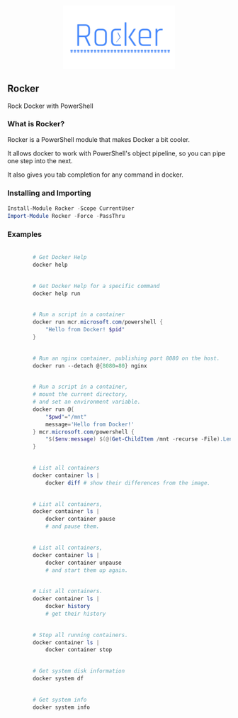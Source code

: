 <div align='center' style='overflow: visible'>
<img src='Assets/Rocker.png' style='width:50%;overflow: visible' />
</div>

## Rocker

Rock Docker with PowerShell

### What is Rocker?

Rocker is a PowerShell module that makes Docker a bit cooler.

It allows docker to work with PowerShell's object pipeline, so you can pipe one step into the next.

It also gives you tab completion for any command in docker.

### Installing and Importing

~~~PowerShell
Install-Module Rocker -Scope CurrentUser
Import-Module Rocker -Force -PassThru
~~~

### Examples

~~~PowerShell

        # Get Docker Help
        docker help

~~~

~~~PowerShell

        # Get Docker Help for a specific command
        docker help run

~~~

~~~PowerShell

        # Run a script in a container
        docker run mcr.microsoft.com/powershell {
            "Hello from Docker! $pid"
        }

~~~

~~~PowerShell

        # Run an nginx container, publishing port 8080 on the host.
        docker run --detach @{8080=80} nginx

~~~

~~~PowerShell

        # Run a script in a container, 
        # mount the current directory,
        # and set an environment variable.
        docker run @{
            "$pwd"="/mnt"
            message='Hello from Docker!'
        } mcr.microsoft.com/powershell {
            "$($env:message) $(@(Get-ChildItem /mnt -recurse -File).Length) files mounted."
        }

~~~

~~~PowerShell

        # List all containers
        docker container ls |
            docker diff # show their differences from the image.

~~~

~~~PowerShell

        # List all containers,
        docker container ls |            
            docker container pause
            # and pause them.

~~~

~~~PowerShell

        # List all containers,
        docker container ls |            
            docker container unpause 
            # and start them up again.

~~~

~~~PowerShell

        # List all containers.
        docker container ls |            
            docker history 
            # get their history

~~~

~~~PowerShell

        # Stop all running containers.
        docker container ls |
            docker container stop

~~~

~~~PowerShell

        # Get system disk information
        docker system df

~~~

~~~PowerShell

        # Get system info
        docker system info

~~~

